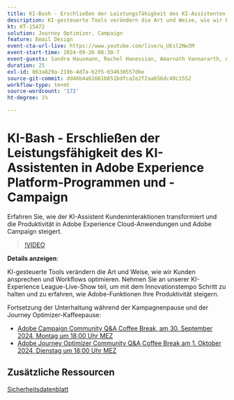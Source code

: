 ```yaml
---
title: KI-Bash - Erschließen der Leistungsfähigkeit des KI-Assistenten in Adobe Experience Platform-Programmen und -Campaign
description: KI-gesteuerte Tools verändern die Art und Weise, wie wir Kunden ansprechen und Workflows optimieren. Nehmen Sie an unserem KI-Webinar zum Thema Experience League Live teil, um mit dem Innovationstempo Schritt zu halten und zu erfahren, wie die Funktionen von Adobe Ihre Produktivität steigern können. 
kt: KT-15472
solution: Journey Optimizer, Campaign
feature: Email Design
event-cta-url-live: https://www.youtube.com/live/u_UEsl2Nw3M
event-start-time: 2024-09-26 08:30-7
event-guests: Sandra Hausmann, Rachel Hanessian, Amarnath Vannararth, Arthur Lacroix
duration: 25
exl-id: 063a829a-219b-4d7a-b2f5-034630557dbe
source-git-commit: dd46b4a61661b651bdfca2e2f2aa656dc40c1552
workflow-type: tm+mt
source-wordcount: '172'
ht-degree: 1%

---
```


# KI-Bash - Erschließen der Leistungsfähigkeit des KI-Assistenten in Adobe Experience Platform-Programmen und -Campaign

Erfahren Sie, wie der KI-Assistent Kundeninteraktionen transformiert und die Produktivität in Adobe Experience Cloud-Anwendungen und Adobe Campaign steigert. 

>[!VIDEO](https://video.tv.adobe.com/v/3434781/?learn=on)

**Details anzeigen**:

KI-gesteuerte Tools verändern die Art und Weise, wie wir Kunden ansprechen und Workflows optimieren. Nehmen Sie an unserer KI-Experience League-Live-Show teil, um mit dem Innovationstempo Schritt zu halten und zu erfahren, wie Adobe-Funktionen Ihre Produktivität steigern.

Fortsetzung der Unterhaltung während der Kampagnenpause und der Journey Optimizer-Kaffeepause:

* [Adobe Campaign Community Q&amp;A Coffee Break, am 30. September 2024, Montag um 18:00 Uhr MEZ](https://nam04.safelinks.protection.outlook.com/?url=https%3A%2F%2Fexperienceleaguecommunities.adobe.com%2Ft5%2Fcampaign-classic-events%2Fcommunity-q-amp-a-coffee-break-september-30th-with-adobe%2Fev-p%2F703121&amp;data=05%7C02%7Chausmann%40adobe.com%7C7189a987b4f74e95126b08dcd70c74ee%7Cfa7b1b5a7b34438794aed2c178decee1%7C0%7C0%7C638621695970863600%7CUnknown%7CTWFpbGZsb3d8eyJWIjoiMC4wLjAwMDAiLCJQIjoiV2luMzIiLCJBTiI6Ik1haWwiLCJXVCI6Mn0%3D%7C0%7C%7C%7C&amp;sdata=2HQwN%2BqCPtffUggjzyJWxZutYbYbOTQU4buQKHSux70%3D&amp;reserved=0)
* [Adobe Journey Optimizer Community Q&amp;A Coffee Break am 1. Oktober 2024, Dienstag um 18:00 Uhr MEZ](https://nam04.safelinks.protection.outlook.com/?url=https%3A%2F%2Fexperienceleaguecommunities.adobe.com%2Ft5%2Fjourney-optimizer-events%2Fcommunity-q-amp-a-coffee-break-october-1st-with-adobe-journey%2Fev-p%2F703114&amp;data=05%7C02%7Chausmann%40adobe.com%7C9eaaed2924ce4bcfc40508dcd70cd9f9%7Cfa7b1b5a7b34438794aed2c178decee1%7C0%7C0%7C638621697420749077%7CUnknown%7CTWFpbGZsb3d8eyJWIjoiMC4wLjAwMDAiLCJQIjoiV2luMzIiLCJBTiI6Ik1haWwiLCJXVCI6Mn0%3D%7C0%7C%7C%7C&amp;sdata=B5NeQ57TAnjf7MiSYQ%2B%2Bj0aP2dsidIsz5aAVjY9o9A0%3D&amp;reserved=0)

## Zusätzliche Ressourcen

[Sicherheitsdatenblatt](https://www.adobe.com/content/dam/cc/en/trust-center/ungated/whitepapers/experience-cloud/adobe-ai-assistant-in-aep-security-fact-sheet.pdf)
